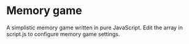 # Memory game
A simplistic memory game written in pure JavaScript.
Edit the array in script.js to configure memory game settings.
